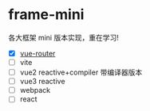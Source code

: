 # frame-mini

各大框架 mini 版本实现，重在学习!

-   [x] [vue-router](https://github.com/18zili/frame-mini/tree/main/vue-router-mini)
-   [ ] vite
-   [ ] vue2 reactive+compiler 带编译器版本
-   [ ] vue3 reactive
-   [ ] webpack
-   [ ] react
